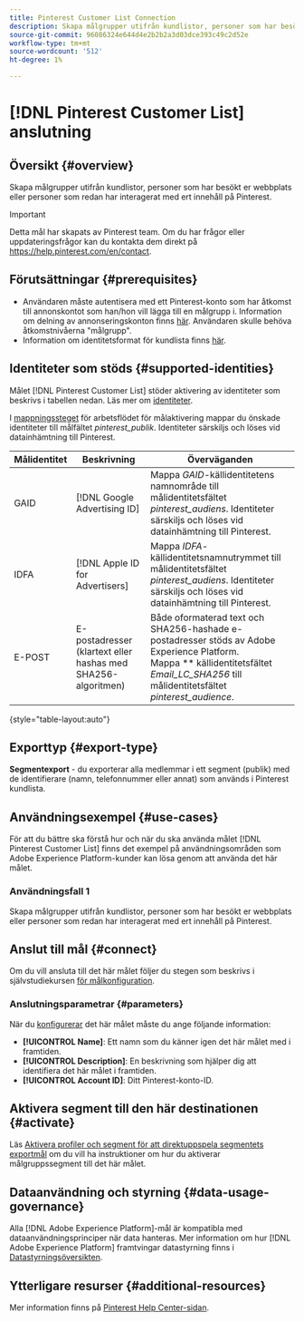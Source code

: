 ```yaml
---
title: Pinterest Customer List Connection
description: Skapa målgrupper utifrån kundlistor, personer som har besökt er webbplats eller personer som redan har interagerat med ert innehåll på Pinterest.
source-git-commit: 96086324e644d4e2b2b2a3d03dce393c49c2d52e
workflow-type: tm+mt
source-wordcount: '512'
ht-degree: 1%

---
```


# [!DNL Pinterest Customer List] anslutning

## Översikt {#overview}

Skapa målgrupper utifrån kundlistor, personer som har besökt er webbplats eller personer som redan har interagerat med ert innehåll på Pinterest.

>[!IMPORTANT]
>
>Detta mål har skapats av Pinterest team. Om du har frågor eller uppdateringsfrågor kan du kontakta dem direkt på https://help.pinterest.com/en/contact.

## Förutsättningar {#prerequisites}

* Användaren måste autentisera med ett Pinterest-konto som har åtkomst till annonskontot som han/hon vill lägga till en målgrupp i. Information om delning av annonseringskonton finns [här](https://help.pinterest.com/en/business/article/share-and-manage-access-to-your-ad-accounts). Användaren skulle behöva åtkomstnivåerna &quot;målgrupp&quot;.
* Information om identitetsformat för kundlista finns [här](https://help.pinterest.com/en/business/article/audience-targeting).


## Identiteter som stöds {#supported-identities}

Målet [!DNL Pinterest Customer List] stöder aktivering av identiteter som beskrivs i tabellen nedan. Läs mer om [identiteter](https://experienceleague.adobe.com/docs/experience-platform/identity/namespaces.html?lang=en#getting-started).

I [mappningssteget](/help/destinations/ui/activate-segment-streaming-destinations.md#mapping) för arbetsflödet för målaktivering mappar du önskade identiteter till målfältet *pinterest_publik*. Identiteter särskiljs och löses vid datainhämtning till Pinterest.

| Målidentitet | Beskrivning | Överväganden |
|---|---|---|
| GAID | [!DNL Google Advertising ID] | Mappa *GAID*-källidentitetens namnområde till målidentitetsfältet *pinterest_audiens*. Identiteter särskiljs och löses vid datainhämtning till Pinterest. |
| IDFA | [!DNL Apple ID for Advertisers] | Mappa *IDFA*-källidentitetsnamnutrymmet till målidentitetsfältet *pinterest_audiens*. Identiteter särskiljs och löses vid datainhämtning till Pinterest. |
| E-POST | E-postadresser (klartext eller hashas med SHA256-algoritmen) | Både oformaterad text och SHA256-hashade e-postadresser stöds av Adobe Experience Platform. <br> Mappa  ** källidentitetsfältet  *Email_LC_SHA256* till målidentitetsfältet  *pinterest_audience*. |

{style=&quot;table-layout:auto&quot;}

## Exporttyp {#export-type}

**Segmentexport**  - du exporterar alla medlemmar i ett segment (publik) med de identifierare (namn, telefonnummer eller annat) som används i Pinterest kundlista.

## Användningsexempel {#use-cases}

För att du bättre ska förstå hur och när du ska använda målet [!DNL Pinterest Customer List] finns det exempel på användningsområden som Adobe Experience Platform-kunder kan lösa genom att använda det här målet.


### Användningsfall 1

Skapa målgrupper utifrån kundlistor, personer som har besökt er webbplats eller personer som redan har interagerat med ert innehåll på Pinterest.

## Anslut till mål {#connect}

Om du vill ansluta till det här målet följer du stegen som beskrivs i självstudiekursen [för målkonfiguration](../../ui/connect-destination.md).



### Anslutningsparametrar {#parameters}

När du [konfigurerar](../../ui/connect-destination.md) det här målet måste du ange följande information:

* **[!UICONTROL Name]**: Ett namn som du känner igen det här målet med i framtiden.
* **[!UICONTROL Description]**: En beskrivning som hjälper dig att identifiera det här målet i framtiden.
* **[!UICONTROL Account ID]**: Ditt Pinterest-konto-ID.

## Aktivera segment till den här destinationen {#activate}

Läs [Aktivera profiler och segment för att direktuppspela segmentets exportmål](/help/destinations/ui/activate-segment-streaming-destinations.md) om du vill ha instruktioner om hur du aktiverar målgruppssegment till det här målet.

## Dataanvändning och styrning {#data-usage-governance}

Alla [!DNL Adobe Experience Platform]-mål är kompatibla med dataanvändningsprinciper när data hanteras. Mer information om hur [!DNL Adobe Experience Platform] framtvingar datastyrning finns i [Datastyrningsöversikten](https://experienceleague.adobe.com/docs/experience-platform/data-governance/home.html).

## Ytterligare resurser {#additional-resources}

Mer information finns på [Pinterest Help Center-sidan](https://help.pinterest.com/en/business/article/audience-targeting).
